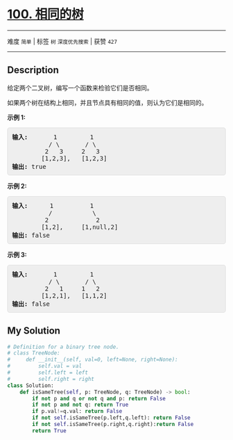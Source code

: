 # [100. 相同的树](https://leetcode-cn.com/problems/same-tree/)

---

难度 `简单` | 标签 `树` `深度优先搜索`  | 获赞 `427`

---

## Description

<style>
section pre{
    background-color: #eee;
    border: 1px solid #ddd;
    padding:10px;
    border-radius: 5px;
}
</style>
<section>
<p>给定两个二叉树，编写一个函数来检验它们是否相同。</p>
<p>如果两个树在结构上相同，并且节点具有相同的值，则认为它们是相同的。</p>
<p><strong>示例&nbsp;1:</strong></p>
<pre><strong>输入: </strong>      1         1
          / \       / \
         2   3     2   3
        [1,2,3],   [1,2,3]
<strong>输出:</strong> true</pre>
<p><strong>示例 2:</strong></p>
<pre><strong>输入:  </strong>    1          1
          /           \
         2             2
        [1,2],     [1,null,2]
<strong>输出:</strong> false
</pre>
<p><strong>示例&nbsp;3:</strong></p>
<pre><strong>输入:</strong>       1         1
          / \       / \
         2   1     1   2
        [1,2,1],   [1,1,2]
<strong>输出:</strong> false
</pre>
</section>

## My Solution

```python
# Definition for a binary tree node.
# class TreeNode:
#     def __init__(self, val=0, left=None, right=None):
#         self.val = val
#         self.left = left
#         self.right = right
class Solution:
    def isSameTree(self, p: TreeNode, q: TreeNode) -> bool:
        if not p and q or not q and p: return False
        if not p and not q: return True 
        if p.val!=q.val: return False
        if not self.isSameTree(p.left,q.left): return False
        if not self.isSameTree(p.right,q.right):return False
        return True
```

